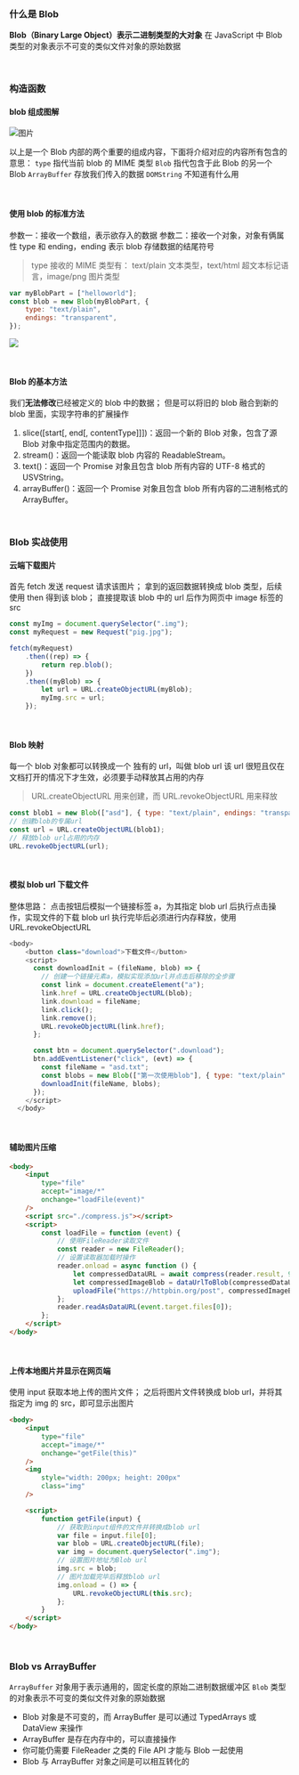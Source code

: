 ### 什么是 Blob

**Blob（Binary Large Object）表示二进制类型的大对象**
在 JavaScript 中 Blob 类型的对象表示不可变的类似文件对象的原始数据

<br>

### 构造函数

#### blob 组成图解

![图片](https://p1-jj.byteimg.com/tos-cn-i-t2oaga2asx/gold-user-assets/2020/6/2/172734410c51dbed~tplv-t2oaga2asx-zoom-in-crop-mark:3024:0:0:0.awebp)

以上是一个 Blob 内部的两个重要的组成内容，下面将介绍对应的内容所有包含的意思：
`type` 指代当前 blob 的 MIME 类型
`Blob` 指代包含于此 Blob 的另一个 Blob
`ArrayBuffer` 存放我们传入的数据
`DOMString` 不知道有什么用

<br>

#### 使用 blob 的标准方法

参数一：接收一个数组，表示欲存入的数据
参数二：接收一个对象，对象有俩属性 type 和 ending，ending 表示 blob 存储数据的结尾符号

> type 接收的 MIME 类型有：
> text/plain 文本类型，text/html 超文本标记语言，image/png 图片类型

```js
var myBlobPart = ["helloworld"];
const blob = new Blob(myBlobPart, {
	type: "text/plain",
	endings: "transparent",
});
```

![](https://p1-jj.byteimg.com/tos-cn-i-t2oaga2asx/gold-user-assets/2020/6/2/172734410fb92412~tplv-t2oaga2asx-zoom-in-crop-mark:3024:0:0:0.awebp)

<br>

#### Blob 的基本方法

我们**无法修改**已经被定义的 blob 中的数据；
但是可以将旧的 blob 融合到新的 blob 里面，实现字符串的扩展操作

1. slice([start[, end[, contentType]]])：返回一个新的 Blob 对象，包含了源 Blob 对象中指定范围内的数据。
2. stream()：返回一个能读取 blob 内容的 ReadableStream。
3. text()：返回一个 Promise 对象且包含 blob 所有内容的 UTF-8 格式的 USVString。
4. arrayBuffer()：返回一个 Promise 对象且包含 blob 所有内容的二进制格式的 ArrayBuffer。

<br>

### Blob 实战使用

#### 云端下载图片

首先 fetch 发送 request 请求该图片；
拿到的返回数据转换成 blob 类型，后续使用 then 得到该 blob；
直接提取该 blob 中的 url 后作为网页中 image 标签的 src

```js
const myImg = document.querySelector(".img");
const myRequest = new Request("pig.jpg");

fetch(myRequest)
	.then((rep) => {
		return rep.blob();
	})
	.then((myBlob) => {
		let url = URL.createObjectURL(myBlob);
		myImg.src = url;
	});
```

<br>

#### Blob 映射

每一个 blob 对象都可以转换成一个 独有的 url，叫做 blob url
该 url 很短且仅在文档打开的情况下才生效，必须要手动释放其占用的内存

> URL.createObjectURL 用来创建，而 URL.revokeObjectURL 用来释放

```js
const blob1 = new Blob(["asd"], { type: "text/plain", endings: "transparent" });
// 创建blob的专属url
const url = URL.createObjectURL(blob1);
// 释放blob url占用的内存
URL.revokeObjectURL(url);
```

<br>

#### 模拟 blob url 下载文件

整体思路：
点击按钮后模拟一个链接标签 a，为其指定 blob url 后执行点击操作，实现文件的下载
blob url 执行完毕后必须进行内存释放，使用 URL.revokeObjectURL

```js
<body>
    <button class="download">下载文件</button>
    <script>
      const downloadInit = (fileName, blob) => {
        // 创建一个链接元素a，模拟实现添加url并点击后移除的全步骤
        const link = document.createElement("a");
        link.href = URL.createObjectURL(blob);
        link.download = fileName;
        link.click();
        link.remove();
        URL.revokeObjectURL(link.href);
      };

      const btn = document.querySelector(".download");
      btn.addEventListener("click", (evt) => {
        const fileName = "asd.txt";
        const blobs = new Blob(["第一次使用blob"], { type: "text/plain" });
        downloadInit(fileName, blobs);
      });
    </script>
  </body>
```

<br>

#### 辅助图片压缩

```html
<body>
	<input
		type="file"
		accept="image/*"
		onchange="loadFile(event)"
	/>
	<script src="./compress.js"></script>
	<script>
		const loadFile = function (event) {
			// 使用FileReader读取文件
			const reader = new FileReader();
			// 设置读取器加载时操作
			reader.onload = async function () {
				let compressedDataURL = await compress(reader.result, 90, "image/jpeg");
				let compressedImageBlob = dataUrlToBlob(compressedDataURL);
				uploadFile("https://httpbin.org/post", compressedImageBlob);
			};
			reader.readAsDataURL(event.target.files[0]);
		};
	</script>
</body>
```

<br>

#### 上传本地图片并显示在网页端

使用 input 获取本地上传的图片文件；
之后将图片文件转换成 blob url，并将其指定为 img 的 src，即可显示出图片

```html
<body>
	<input
		type="file"
		accept="image/*"
		onchange="getFile(this)"
	/>
	<img
		style="width: 200px; height: 200px"
		class="img"
	/>

	<script>
		function getFile(input) {
			// 获取到input组件的文件并转换成blob url
			var file = input.file[0];
			var blob = URL.createObjectURL(file);
			var img = document.querySelector(".img");
			// 设置图片地址为Blob url
			img.src = blob;
			// 图片加载完毕后释放blob url
			img.onload = () => {
				URL.revokeObjectURL(this.src);
			};
		}
	</script>
</body>
```

<br>

### Blob vs ArrayBuffer

`ArrayBuffer` 对象用于表示通用的，固定长度的原始二进制数据缓冲区
`Blob` 类型的对象表示不可变的类似文件对象的原始数据

- Blob 对象是不可变的，而 ArrayBuffer 是可以通过 TypedArrays 或 DataView 来操作
- ArrayBuffer 是存在内存中的，可以直接操作
- 你可能仍需要 FileReader 之类的 File API 才能与 Blob 一起使用
- Blob 与 ArrayBuffer 对象之间是可以相互转化的
